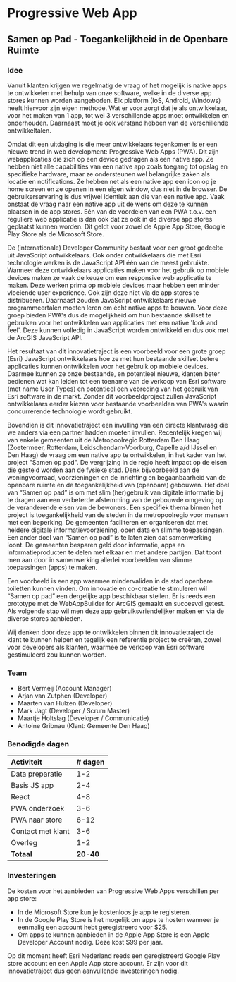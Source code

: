 # Progressive Web App
## Samen op Pad - Toegankelijkheid in de Openbare Ruimte
### Idee
Vanuit klanten krijgen we regelmatig de vraag of het mogelijk is native apps te ontwikkelen met behulp van onze software, welke in de diverse app stores kunnen worden aangeboden. 
Elk platform (IoS, Android, Windows) heeft hiervoor zijn eigen methode. 
Wat er voor zorgt dat je als ontwikkelaar, voor het maken van 1 app, tot wel 3 verschillende apps moet ontwikkelen en onderhouden. 
Daarnaast moet je ook verstand hebben van de verschillende ontwikkeltalen.

Omdat dit een uitdaging is die meer ontwikkelaars tegenkomen is er een nieuwe trend in web development: Progressive Web Apps (PWA). Dit zijn webapplicaties die zich op een device gedragen als een native app.
Ze hebben niet alle capabilities van een native app zoals toegang tot opslag en specifieke hardware, maar ze ondersteunen wel belangrijke zaken als locatie en notifications. 
Ze hebben net als een native app een icon op je home screen en ze openen in een eigen window, dus niet in de browser.
De gebruikerservaring is dus vrijwel identiek aan die van een native app. Vaak onstaat de vraag naar een native app uit de wens om deze te kunnen plaatsen in de app stores. 
Eén van de voordelen van een PWA t.o.v. een reguliere web applicatie is dan ook dat ze ook in de diverse app stores geplaatst kunnen worden. Dit geldt voor zowel de Apple App Store, Google Play Store als de Microsoft Store.

De (internationale) Developer Community bestaat voor een groot gedeelte uit JavaScript ontwikkelaars. Ook onder ontwikkelaars die met Esri technologie werken is de JavaScript API één van de meest gebruikte.
Wanneer deze ontwikkelaars applicaties maken voor het gebruik op mobiele devices maken ze vaak de keuze om een responsive web applicatie te maken. Deze werken prima op mobiele devices maar hebben een minder vloeiende user experience.
Ook zijn deze niet via de app stores te distribueren. Daarnaast zouden JavaScript ontwikkelaars nieuwe programmeertalen moeten leren om écht native apps te bouwen.
Voor deze groep bieden PWA's dus de mogelijkheid om hun bestaande skillset te gebruiken voor het ontwikkelen van applicaties met een native 'look and feel'.
Deze kunnen volledig in JavaScript worden ontwikkeld en dus ook met de ArcGIS JavaScript API.

Het resultaat van dit innovatietraject is een voorbeeld voor een grote groep (Esri) JavaScript ontwikkelaars hoe ze met hun bestaande skillset betere applicaties kunnen ontwikkelen voor het gebruik op mobiele devices. 
Daarmee kunnen ze onze bestaande, en potentieel nieuwe, klanten beter bedienen wat kan leiden tot een toename van de verkoop van Esri software (met name User Types) en potentieel een vebreding van het gebruik van Esri software in de markt.
Zonder dit voorbeeldproject zullen JavaScript ontwikkelaars eerder kiezen voor bestaande voorbeelden van PWA's waarin concurrerende technologie wordt gebruikt.

Bovendien is dit innovatietraject een invulling van een directe klantvraag die we anders via een partner hadden moeten invullen.
Recentelijk kregen wij van enkele gemeenten uit de  Metropoolregio Rotterdam Den Haag (Zoetermeer, Rotterdam, Leidschendam-Voorburg, Capelle a/d IJssel en Den Haag) de vraag om een native app te ontwikkelen, in het kader van het project "Samen op pad". De vergrijzing in de regio heeft impact op de eisen die gesteld worden aan de fysieke stad. Denk bijvoorbeeld aan de woningvoorraad, voorzieningen en de inrichting en begaanbaarheid van de openbare ruimte en de toegankelijkheid van (openbare) gebouwen. Het doel van “Samen op pad” is om met slim (her)gebruik van digitale informatie bij te dragen aan een verbeterde afstemming van de gebouwde omgeving op de veranderende eisen van de bewoners. Een specifiek thema binnen het project is toegankelijkheid van de steden in de metropoolregio voor mensen met een beperking. De gemeenten faciliteren en organiseren dat met heldere digitale informatievoorziening, open data en slimme toepassingen. Een ander doel van “Samen op pad” is te laten zien dat samenwerking loont. De gemeenten besparen geld door informatie, apps en informatieproducten te delen met elkaar en met andere partijen. Dat toont men aan door in samenwerking allerlei voorbeelden van slimme toepassingen (apps) te maken. 

Een voorbeeld is een app waarmee mindervaliden in de stad openbare toiletten kunnen vinden. Om innovatie en co-creatie te stimuleren wil “Samen op pad” een dergelijke app beschikbaar stellen. Er is reeds een prototype met de WebAppBuilder for ArcGIS gemaakt en succesvol getest. Als volgende stap wil men deze app gebruiksvriendelijker maken en via de diverse stores aanbieden. 

Wij denken door deze app te ontwikkelen binnen dit innovatietraject de klant te kunnen helpen en tegelijk een referentie project te creëren, zowel voor developers als klanten, waarmee de verkoop van Esri software gestimuleerd zou kunnen worden.

### Team
- Bert Vermeij (Account Manager)
- Arjan van Zutphen (Developer)
- Maarten van Hulzen (Developer)
- Mark Jagt (Developer / Scrum Master)
- Maartje Holtslag (Developer / Communicatie)
- Antoine Gribnau (Klant: Gemeente Den Haag)

### Benodigde dagen
| Activiteit | # dagen |
| :--- | :--- |
| Data preparatie | 1-2 |
| Basis JS app | 2-4 |
| React | 4-8 |
| PWA onderzoek | 3-6 |
| PWA naar store | 6-12 |
| Contact met klant | 3-6 |
| Overleg | 1-2 |
| **Totaal** | **20-40** | 

### Investeringen
De kosten voor het aanbieden van Progressive Web Apps verschillen per app store:
- In de Microsoft Store kun je kostenloos je app te registeren. 
- In de Google Play Store is het mogelijk om apps te hosten wanneer je eenmalig een account hebt geregistreerd voor $25.
- Om apps te kunnen aanbieden in de Apple App Store is een Apple Developer Account nodig. Deze kost $99 per jaar.

Op dit moment heeft Esri Nederland reeds een geregistreerd Google Play store account en een Apple App store account.
Er zijn voor dit innovatietraject dus geen aanvullende investeringen nodig.
